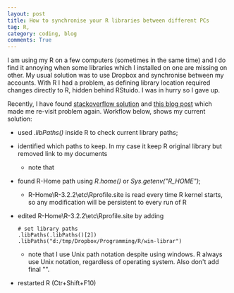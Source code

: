 ```yaml
---
layout: post
title: How to synchronise your R libraries between different PCs
tag: R,
category: coding, blog
comments: True
---
```



I am using my R on a few computers (sometimes in the same time) and I do find it annoying when some libraries which I installed on one are missing on other. My usual solution was to use Dropbox and synchronise between my accounts. With R I had a problem, as defining library location required changes directly to R, hidden behind RStuido. I was in hurry so I gave up. 

Recently, I have found [stackoverflow solution](http://stackoverflow.com/questions/15217758/remove-a-library-from-libpaths-permanently-without-rprofile-site) and [this blog post](http://blog.revolutionanalytics.com/2015/11/r-projects.html) which made me re-visit problem again. Workflow below, shows my current solution:

* used *.libPaths()* inside R to check current library paths;
* identified which paths to keep. In my case it keep R original library but removed link to my documents
	* note that 
* found R-Home path using *R.home()* or *Sys.getenv("R_HOME")*;
	* R-Home\R-3.2.2\etc\Rprofile.site is read every time R kernel starts, so any modification will be persistent to every run of R
* edited R-Home\R-3.2.2\etc\Rprofile.site by adding

 	```
	# set library paths
	.libPaths(.libPaths()[2])
	.libPaths("d:/tmp/Dropbox/Programming/R/win-librar")
	```
	
	* note that I use Unix path notation despite using windows. R always use Unix notation, regardless of operating system. Also don't add final "\".
* restarted R (Ctr+Shift+F10)
